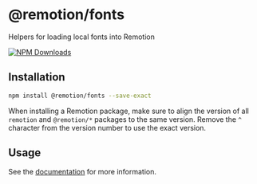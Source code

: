 # @remotion/fonts
 
Helpers for loading local fonts into Remotion
 
[![NPM Downloads](https://img.shields.io/npm/dm/@remotion/fonts.svg?style=flat&color=black&label=Downloads)](https://npmcharts.com/compare/@remotion/fonts?minimal=true)
 
## Installation
 
```bash
npm install @remotion/fonts --save-exact
```
 
When installing a Remotion package, make sure to align the version of all `remotion` and `@remotion/*` packages to the same version.
Remove the `^` character from the version number to use the exact version.
 
## Usage
 
See the [documentation](https://www.remotion.dev/docs/fonts-api) for more information.

